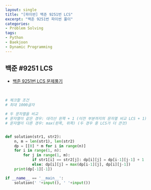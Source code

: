 ```yaml
---
layout: single
title: "[파이썬] 백준 9251번 LCS"
excerpt: "백준 9251번 파이썬 풀이"
categories: 
- Problem Solving
tags:
- Python
- Baekjoon
- Dynamic Programming
---
```

## 백준 #9251 LCS

- [백준 9251번 LCS 문제풀기](https://www.acmicpc.net/problem/9251)

<br>

```python
# 체크할 조건
# 최대 1000글자

# 두 문자열을 비교
# 문자열이 같은 경우: 대각선 왼쪽 + 1 (이전 부분까지의 문자열 비교 LCS + 1)
# 문자열이 다른 경우: max(왼쪽, 위쪽) (두 경우 중 LCS가 더 큰것)


def solution(str1, str2):
    n, m = len(str1), len(str2)
    dp = [[0] * m for i in range(n)]
    for i in range(1, n):
        for j in range(1, m):
            if str1[i] == str2[j]: dp[i][j] = dp[i-1][j-1] + 1
            else: dp[i][j] = max(dp[i-1][j], dp[i][j-1])
    print(dp[-1][-1])

if __name__ == '__main__':
    solution(' '+input(), ' '+input())
```

